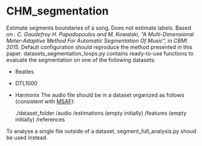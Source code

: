 # CHM_segmentation
Estimate segments boundaries of a song. Does not estimate labels.
Based on :
    *C. Gaudefroy H. Papadopoulos and M. Kowalski, “A Multi-Dimensional Meter-Adaptive Method For Automatic Segmentation Of Music”, in CBMI 2015.*
Default configuration should reproduce the method presented in this paper.
datasets_segmentation_loops.py contains ready-to-use functions to evaluate the segmentation on one of the following datasets:
- Beatles
- DTL1000
- Harmonix
The audio file should be in a dataset organized as follows (consistent with [MSAF](https://msaf.readthedocs.io/en/latest/datasets.html)):

     ./dataset_folder
	     /audio
	     /estimations (empty initially)
	     /features (empty initially)
	     /references

To analyse a single file outside of a dataset, segment_full_analysis.py shoud be used instead.
